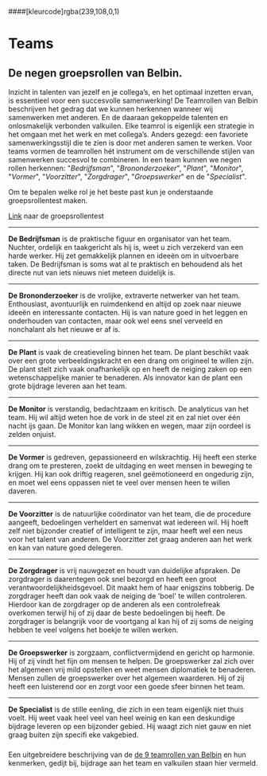 ####[kleurcode]rgba(239,108,0,1)

# Teams #

## De negen groepsrollen van Belbin.

Inzicht in talenten van jezelf en je collega’s, en het optimaal inzetten ervan, is essentieel voor een succesvolle samenwerking! De Teamrollen van Belbin beschrijven het gedrag dat we kunnen herkennen wanneer wij samenwerken met anderen. En de daaraan gekoppelde talenten en onlosmakelijk verbonden valkuilen. Elke teamrol is eigenlijk een strategie in het omgaan met het werk en met collega’s. Anders gezegd: een favoriete samenwerkingsstijl die te zien is door met anderen samen te werken. Voor teams vormen de teamrollen hét instrument om de verschillende stijlen van samenwerken succesvol te combineren.
In een team kunnen we  negen rollen herkennen:
"*Bedrijfsman*", "*Brononderzoeker*", "*Plant*", "*Monitor*", "*Vormer*", "*Voorzitter*", "*Zorgdrager*", "*Groepswerker*" en de "*Specialist*".

Om te bepalen welke rol je het beste past kun je onderstaande groepsrollentest maken.

[Link](https://www.123test.nl/groepsrollentest) naar de groepsrollentest

------

**De Bedrijfsman** is de praktische figuur en organisator van het team. Nuchter, ordelijk en taakgericht als hij is, weet u zich verzekerd van een harde werker. Hij zet gemakkelijk plannen en ideeën om in uitvoerbare taken. De Bedrijfsman is soms wat al te praktisch en behoudend als het directe nut van iets nieuws niet meteen duidelijk is.

------

**De Brononderzoeker** is de vrolijke, extraverte netwerker van het team. Enthousiast, avontuurlijk en ruimdenkend en altijd op zoek naar nieuwe ideeën en interessante contacten. Hij is van nature goed in het leggen en onderhouden van contacten, maar ook wel eens snel verveeld en nonchalant als het nieuwe er af is.

------

**De Plant** is vaak de creatieveling binnen het team. De plant beschikt vaak over een grote verbeeldingskracht en een drang om origineel te willen zijn. De plant stelt zich vaak onafhankelijk op en heeft de neiging zaken op een wetenschappelijke manier te benaderen. Als innovator kan de plant een grote bijdrage leveren aan het team.

------

**De Monitor** is verstandig, bedachtzaam en kritisch. De analyticus van het team. Hij wil altijd weten hoe de vork in de steel zit en zal niet over één nacht ijs gaan. De Monitor kan lang wikken en wegen, maar zijn oordeel is zelden onjuist.

------

**De Vormer** is gedreven, gepassioneerd en wilskrachtig. Hij heeft een sterke drang om te presteren, zoekt de uitdaging en weet mensen in beweging te krijgen. Hij kan ook driftig reageren, snel geëmotioneerd en ongedurig zijn, en moet wel eens oppassen niet te veel over mensen heen te willen daveren.

------

**De Voorzitter** is de natuurlijke coördinator van het team, die de procedure aangeeft, bedoelingen verheldert en samenvat wat iedereen wil. Hij hoeft zelf niet bijzonder creatief of intelligent te zijn, maar heeft wel een neus voor het talent van anderen. De Voorzitter zet graag anderen aan het werk en kan van nature goed delegeren.

------

**De Zorgdrager** is vrij nauwgezet en houdt van duidelijke afspraken. De zorgdrager is daarentegen ook snel bezorgd en heeft een groot verantwoordelijkheidsgevoel. Dit maakt hem of haar enigszins tobberig. De zorgdrager heeft dan ook vaak de neiging de 'boel' te willen controleren. Hierdoor kan de zorgdrager op de anderen als een controlefreak overkomen terwijl hij of zij daar de beste bedoelingen bij heeft. De zorgdrager is belangrijk voor de voortgang al kan hij of zij soms de neiging hebben te veel volgens het boekje te willen werken.

------

**De Groepswerker** is zorgzaam, conflictvermijdend en gericht op harmonie. Hij of zij vindt het fijn om mensen te helpen. De groepswerker zal zich over het algemeen vrij mild opstellen en weet mensen diplomatiek te benaderen. Mensen zullen de groepswerker over het algemeen waarderen. Hij of zij heeft een luisterend oor en zorgt voor een goede sfeer binnen het team.

------

**De Specialist** is de stille eenling, die zich in een team eigenlijk niet thuis voelt. Hij weet vaak heel veel van heel weinig en kan een deskundige bijdrage leveren op een bijzonder gebied. Hij waagt zich niet gauw en niet graag buiten zijn specifi eke vakgebied.

### 

Een uitgebreidere beschrijving van de [de 9 teamrollen van Belbin](http://www.werkenmetteamrollen.nl/Werken-met-Teamrollen/De-9-teamrollen.asp#.W5GqTugzbIU) en hun kenmerken, gedijt bij, bijdrage aan het team en valkuilen staan hier vermeld.